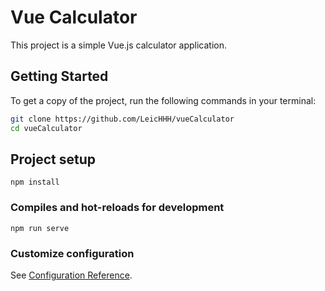 # Vue Calculator

This project is a simple Vue.js calculator application.

## Getting Started

To get a copy of the project, run the following commands in your terminal:

```bash
git clone https://github.com/LeicHHH/vueCalculator
cd vueCalculator
```

## Project setup
```
npm install
```

### Compiles and hot-reloads for development
```
npm run serve
```


### Customize configuration
See [Configuration Reference](https://cli.vuejs.org/config/).
